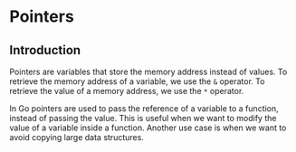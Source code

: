 # Pointers

## Introduction

Pointers are variables that store the memory address instead of values. To retrieve the memory address of a variable, we use the `&` operator. To retrieve the value of a memory address, we use the `*` operator.

In Go pointers are used to pass the reference of a variable to a function, instead of passing the value. This is useful when we want to modify the value of a variable inside a function. Another use case is when we want to avoid copying large data structures.
